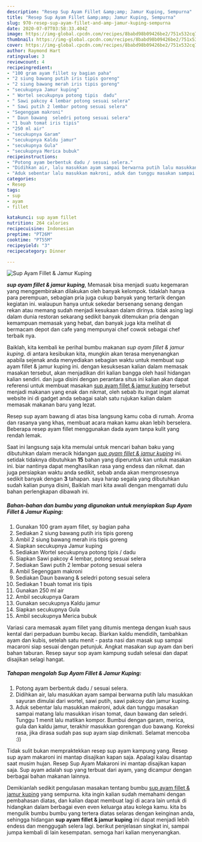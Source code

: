 ```yaml
---
description: "Resep Sup Ayam Fillet &amp;amp; Jamur Kuping, Sempurna"
title: "Resep Sup Ayam Fillet &amp;amp; Jamur Kuping, Sempurna"
slug: 970-resep-sup-ayam-fillet-and-amp-jamur-kuping-sempurna
date: 2020-07-07T03:58:33.404Z
image: https://img-global.cpcdn.com/recipes/8babd98b09426be2/751x532cq70/sup-ayam-fillet-jamur-kuping-foto-resep-utama.jpg
thumbnail: https://img-global.cpcdn.com/recipes/8babd98b09426be2/751x532cq70/sup-ayam-fillet-jamur-kuping-foto-resep-utama.jpg
cover: https://img-global.cpcdn.com/recipes/8babd98b09426be2/751x532cq70/sup-ayam-fillet-jamur-kuping-foto-resep-utama.jpg
author: Raymond Hart
ratingvalue: 3
reviewcount: 4
recipeingredient:
- "100 gram ayam fillet sy bagian paha"
- "2 siung bawang putih iris tipis goreng"
- "2 siung bawang merah iris tipis goreng"
- "secukupnya Jamur kuping"
- " Wortel secukupnya potong tipis  dadu"
- " Sawi pakcoy 4 lembar potong sesuai selera"
- " Sawi putih 2 lembar potong sesuai selera"
- "Segenggam makroni"
- " Daun bawang  seledri potong sesuai selera"
- "1 buah tomat iris tipis"
- "250 ml air"
- "secukupnya Garam"
- "secukupnya Kaldu jamur"
- "secukupnya Gula"
- "secukupnya Merica bubuk"
recipeinstructions:
- "Potong ayam berbentuk dadu / sesuai selera."
- "Didihkan air, lalu masukkan ayam sampai berwarna putih lalu masukkan sayuran dimulai dari wortel, sawi putih, sawi pakcoy dan jamur kuping."
- "Aduk sebentar lalu masukkan makroni, aduk dan tunggu masakan sampai matang lalu masukkan irisan tomat, daun bawang dan seledri. Tunggu 1 menit lalu matikan kompor. Bumbui dengan garam, merica, gula dan kaldu jamur, terakhir masukkan gorengan duo bawang. Koreksi rasa, jika dirasa sudah pas sup ayam siap dinikmati. Selamat mencoba :))"
categories:
- Resep
tags:
- sup
- ayam
- fillet

katakunci: sup ayam fillet 
nutrition: 264 calories
recipecuisine: Indonesian
preptime: "PT26M"
cooktime: "PT55M"
recipeyield: "3"
recipecategory: Dinner

---
```



![Sup Ayam Fillet &amp; Jamur Kuping](https://img-global.cpcdn.com/recipes/8babd98b09426be2/751x532cq70/sup-ayam-fillet-jamur-kuping-foto-resep-utama.jpg)

<b><i>sup ayam fillet &amp; jamur kuping</i></b>, Memasak bisa menjadi suatu kegemaran yang menggembirakan dilakukan oleh banyak kelompok. tidaklah hanya para perempuan, sebagian pria juga cukup banyak yang tertarik dengan kegiatan ini. walaupun hanya untuk sekedar bersenang senang dengan rekan atau memang sudah menjadi kesukaan dalam dirinya. tidak asing lagi dalam dunia restoran sekarang sedikit banyak ditemukan pria dengan kemampuan memasak yang hebat, dan banyak juga kita melihat di bermacam depot dan cafe yang mempunyai chef cowok sebagai chef terbaik nya.

Baiklah, kita kembali ke perihal bumbu makanan <i>sup ayam fillet &amp; jamur kuping</i>. di antara kesibukan kita, mungkin akan terasa menyenangkan apabila sejenak anda menyediakan sebagian waktu untuk membuat sup ayam fillet &amp; jamur kuping ini. dengan kesuksesan kalian dalam memasak masakan tersebut, akan menjadikan diri kalian bangga oleh hasil hidangan kalian sendiri. dan juga disini dengan perantara situs ini kalian akan dapat referensi untuk membuat masakan <u>sup ayam fillet &amp; jamur kuping</u> tersebut menjadi makanan yang enak dan nikmat, oleh sebab itu ingat ingat alamat website ini di gadget anda sebagai salah satu rujukan kalian dalam memasak makanan baru yang lezat.

Resep sup ayam bawang di atas bisa langsung kamu coba di rumah. Aroma dan rasanya yang khas, membuat acara makan kamu akan lebih berselera. Beberapa resep ayam fillet menggunakan dada ayam tanpa kulit yang rendah lemak.


Saat ini langsung saja kita memulai untuk mencari bahan baku yang dibutuhkan dalam meracik hidangan <u><i>sup ayam fillet &amp; jamur kuping</i></u> ini. setidak tidaknya dibutuhkan <b>15</b> bahan yang diperuntuk kan untuk masakan ini. biar nantinya dapat menghasilkan rasa yang endess dan nikmat. dan juga persiapkan waktu anda sedikit, sebab anda akan memprosesnya sedikit banyak dengan <b>3</b> tahapan. saya harap segala yang dibutuhkan sudah kalian punya disini, Baiklah mari kita awali dengan mengamati dulu bahan perlengkapan dibawah ini.

<!--inarticleads1-->

##### Bahan-bahan dan bumbu yang digunakan untuk menyiapkan Sup Ayam Fillet &amp; Jamur Kuping:

1. Gunakan 100 gram ayam fillet, sy bagian paha
1. Sediakan 2 siung bawang putih iris tipis goreng
1. Ambil 2 siung bawang merah iris tipis goreng
1. Siapkan secukupnya Jamur kuping
1. Sediakan  Wortel secukupnya potong tipis / dadu
1. Siapkan  Sawi pakcoy 4 lembar, potong sesuai selera
1. Sediakan  Sawi putih 2 lembar potong sesuai selera
1. Ambil Segenggam makroni
1. Sediakan  Daun bawang &amp; seledri potong sesuai selera
1. Sediakan 1 buah tomat iris tipis
1. Gunakan 250 ml air
1. Ambil secukupnya Garam
1. Gunakan secukupnya Kaldu jamur
1. Siapkan secukupnya Gula
1. Ambil secukupnya Merica bubuk


Variasi cara memasak ayam fillet yang ditumis mentega dengan kuah saus kental dari perpaduan bumbu kecap. Biarkan kaldu mendidih, tambahkan ayam dan kubis, setelah satu menit - pasta nasi dan masak sup sampai macaroni siap sesuai dengan petunjuk. Angkat masakan sup ayam dan beri bahan taburan. Resep sayur sop ayam kampung sudah selesai dan dapat disajikan selagi hangat. 

<!--inarticleads2-->

##### Tahapan mengolah Sup Ayam Fillet &amp; Jamur Kuping:

1. Potong ayam berbentuk dadu / sesuai selera.
1. Didihkan air, lalu masukkan ayam sampai berwarna putih lalu masukkan sayuran dimulai dari wortel, sawi putih, sawi pakcoy dan jamur kuping.
1. Aduk sebentar lalu masukkan makroni, aduk dan tunggu masakan sampai matang lalu masukkan irisan tomat, daun bawang dan seledri. Tunggu 1 menit lalu matikan kompor. Bumbui dengan garam, merica, gula dan kaldu jamur, terakhir masukkan gorengan duo bawang. Koreksi rasa, jika dirasa sudah pas sup ayam siap dinikmati. Selamat mencoba :))


Tidak sulit bukan mempraktekkan resep sup ayam kampung yang. Resep sup ayam makaroni ini mantap disajikan kapan saja. Apalagi kalau disantap saat musim hujan. Resep Sup Ayam Makaroni ini mantap disajikan kapan saja. Sup ayam adalah sup yang terbuat dari ayam, yang dicampur dengan berbagai bahan makanan lainnya. 

Demikianlah sedikit pengulasan masakan tentang bumbu <u>sup ayam fillet &amp; jamur kuping</u> yang sempurna. kita ingin kalian sudah memahami dengan pembahasan diatas, dan kalian dapat membuat lagi di acara lain untuk di hidangkan dalam berbagai even even keluarga atau kolega kamu. kita bs mengulik bumbu bumbu yang tertera diatas selaras dengan keinginan anda, sehingga hidangan <b>sup ayam fillet &amp; jamur kuping</b> ini dapat menjadi lebih endess dan menggugah selera lagi. berikut penjelasan singkat ini, sampai jumpa kembali di lain kesempatan. semoga hari kalian menyenangkan.
